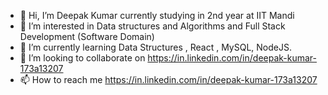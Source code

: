 - 👋 Hi, I’m Deepak Kumar currently studying in 2nd year at IIT Mandi
- 👀 I’m interested in Data structures and Algorithms and Full Stack Development (Software Domain)
- 🌱 I’m currently learning Data Structures , React , MySQL, NodeJS. 
- 💞️ I’m looking to collaborate on https://in.linkedin.com/in/deepak-kumar-173a13207
- 📫 How to reach me https://in.linkedin.com/in/deepak-kumar-173a13207

<!---
B20191/B20191 is a ✨ special ✨ repository because its `README.md` (this file) appears on your GitHub profile.
You can click the Preview link to take a look at your changes.
--->
